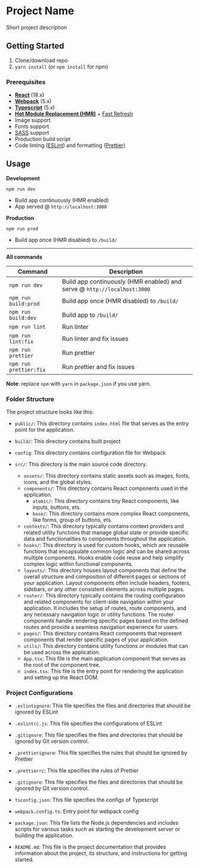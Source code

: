 # Project Name

Short project description

## Getting Started

1. Clone/download repo
2. `yarn install` (or `npm install` for npm)

### Prerequisites

* **[React](https://facebook.github.io/react/)** (18.x)
* **[Webpack](https://webpack.js.org/)** (5.x)
* **[Typescript](https://www.typescriptlang.org/)**  (5.x)
* **[Hot Module Replacement (HMR)](https://webpack.js.org/concepts/hot-module-replacement/)** + [Fast Refresh](https://github.com/pmmmwh/react-refresh-webpack-plugin)
* Image support
* Fonts support
* [SASS](http://sass-lang.com/) support
* Production build script
* Code linting ([ESLint](https://github.com/eslint/eslint)) and formatting ([Prettier](https://github.com/prettier/prettier))

## Usage
**Development**

`npm run dev`

* Build app continuously (HMR enabled)
* App served @ `http://localhost:3000`

**Production**

`npm run prod`

* Build app once (HMR disabled) to `/build/`

---

**All commands**

Command | Description
--- | ---
`npm run dev` | Build app continuously (HMR enabled) and serve @ `http://localhost:3000`
`npm run build:prod` | Build app once (HMR disabled) to `/build/`
`npm run build:dev` | Build app to `/build/`
`npm run lint` | Run linter
`npm run lint:fix` | Run linter and fix issues
`npm run prettier` | Run prettier
`npm run prettier:fix` | Run prettier and fix issues

**Note**: replace `npm` with `yarn` in `package.json` if you use yarn.

### Folder Structure

The project structure looks like this:

- `public/`: This directory contains `index.html` file that serves as the entry point for the application.

- `build/`: This directory contains built project

- `config`: This directory contains configuration file for Webpack

- `src/`: This directory is the main source code directory.
    - `assets/`: This directory contains static assets such as images, fonts, icons, and the global styles.
    - `components/`: This directory contains React components used in the application.
      - `atomic/`: This directory contains tiny React components, like inputs, buttons, ets.
      - `base/`: This directory contains more complex React components, like forms, group of buttons, ets.
    - `contexts/`:  This directory typically contains context providers and related utility functions that manage global state or provide specific data and functionalities to components throughout the application.
    - `hooks/`: This directory is used for custom hooks, which are reusable functions that encapsulate common logic and can be shared across multiple components. Hooks enable code reuse and help simplify complex logic within functional components.
    - `layouts/`: This directory houses layout components that define the overall structure and composition of different pages or sections of your application. Layout components often include headers, footers, sidebars, or any other consistent elements across multiple pages.
    - `router/`: This directory typically contains the routing configuration and related components for client-side navigation within your application. It includes the setup of routes, route components, and any necessary navigation logic or utility functions. The router components handle rendering specific pages based on the defined routes and provide a seamless navigation experience for users.
    - `pages/`: This directory contains React components that represent components that render specific pages of your application.
    - `utils/`: This directory contains utility functions or modules that can be used across the application.
    - `App.tsx`: This file is the main application component that serves as the root of the component tree.
    - `index.tsx`: This file is the entry point for rendering the application and setting up the React DOM.

### Project Configurations

- `.eslintignore`: This file specifies the files and directories that should be ignored by ESLint

- `.eslintrc.js`: This file specifies the configurations of ESLint

- `.gitignore`: This file specifies the files and directories that should be ignored by Git version control.

- `.prettierignore`: This file specifies the rules that should be ignored by Prettier

- `.prettierrc`: This file specifies the rules of Prettier

- `.gitignore`: This file specifies the files and directories that should be ignored by Git version control.

- `tsconfig.json`: This file specifies the configs of Typescript

- `webpack.config.ts`: Entry point for webpack config

- `package.json`: This file lists the Node.js dependencies and includes scripts for various tasks such as starting the development server or building the application.

- `README.md`: This file is the project documentation that provides information about the project, its structure, and instructions for getting started.
